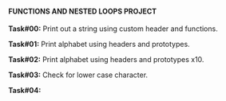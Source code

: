 #### FUNCTIONS AND NESTED LOOPS PROJECT

**Task#00:** Print out a string using custom header and functions.

**Task#01:** Print alphabet using headers and prototypes.

**Task#02:** Print alphabet using headers and prototypes x10.

**Task#03:** Check for lower case character.

**Task#04:** 
